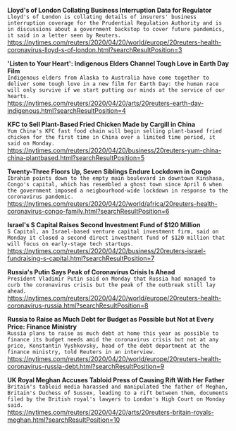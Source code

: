 **Lloyd's of London Collating Business Interruption Data for Regulator**\
`Lloyd's of London is collating details of insurers' business interruption coverage for the Prudential Regulation Authority and is in discussions about a government backstop to cover future pandemics, it said in a letter seen by Reuters.`\
https://nytimes.com/reuters/2020/04/20/world/europe/20reuters-health-coronavirus-lloyd-s-of-london.html?searchResultPosition=3

**'Listen to Your Heart': Indigenous Elders Channel Tough Love in Earth Day Film**\
`Indigenous elders from Alaska to Australia have come together to deliver some tough love in a new film for Earth Day: the human race will only survive if we start putting our minds at the service of our hearts.`\
https://nytimes.com/reuters/2020/04/20/arts/20reuters-earth-day-indigenous.html?searchResultPosition=4

**KFC to Sell Plant-Based Fried Chicken Made by Cargill in China**\
`Yum China's KFC fast food chain will begin selling plant-based fried chicken for the first time in China over a limited time period, it said on Monday. `\
https://nytimes.com/reuters/2020/04/20/business/20reuters-yum-china-china-plantbased.html?searchResultPosition=5

**Twenty-Three Floors Up, Seven Siblings Endure Lockdown in Congo**\
`Ibrahim points down to the empty main boulevard in downtown Kinshasa, Congo's capital, which has resembled a ghost town since April 6 when the government imposed a neigbourhood-wide lockdown in response to the coronavirus pandemic.`\
https://nytimes.com/reuters/2020/04/20/world/africa/20reuters-health-coronavirus-congo-family.html?searchResultPosition=6

**Israel's S Capital Raises Second Investment Fund of $120 Million**\
`S Capital, an Israel-based venture capital investment firm, said on Monday it closed a second direct investment fund of $120 million that will focus on early-stage tech startups.`\
https://nytimes.com/reuters/2020/04/20/business/20reuters-israel-fundraising-s-capital.html?searchResultPosition=7

**Russia's Putin Says Peak of Coronavirus Crisis Is Ahead**\
`President Vladimir Putin said on Monday that Russia had managed to curb the coronavirus crisis but the peak of the outbreak still lay ahead.`\
https://nytimes.com/reuters/2020/04/20/world/europe/20reuters-health-coronavirus-russia.html?searchResultPosition=8

**Russia to Raise as Much Debt for Budget as Possible but Not at Every Price: Finance Ministry**\
`Russia plans to raise as much debt at home this year as possible to finance its budget needs amid the coronavirus crisis but not at any price, Konstantin Vyshkovsky, head of the debt department at the finance ministry, told Reuters in an interview. `\
https://nytimes.com/reuters/2020/04/20/world/europe/20reuters-health-coronavirus-russia-debt.html?searchResultPosition=9

**UK Royal Meghan Accuses Tabloid Press of Causing Rift With Her Father**\
`Britain's tabloid media harassed and manipulated the father of Meghan, Britain's Duchess of Sussex, leading to a rift between them, documents filed by the British royal's lawyers to London's High Court on Monday said.`\
https://nytimes.com/reuters/2020/04/20/arts/20reuters-britain-royals-meghan.html?searchResultPosition=10

